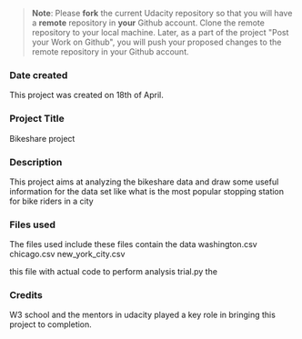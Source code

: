 > **Note**: Please **fork** the current Udacity repository so that you will have a **remote** repository in **your** Github account. Clone the remote repository to your local machine. Later, as a part of the project "Post your Work on Github", you will push your proposed changes to the remote repository in your Github account.

### Date created

This project was created on 18th of April.

### Project Title

Bikeshare project

### Description

This project aims at analyzing the bikeshare data and draw some useful information for the data set like what is the most popular stopping station for bike riders in a city

### Files used

The files used include
these files contain the data
washington.csv
chicago.csv
new_york_city.csv

this file with actual code to perform analysis
trial.py the

### Credits

W3 school and the mentors in udacity played a key role in bringing this project to completion.
